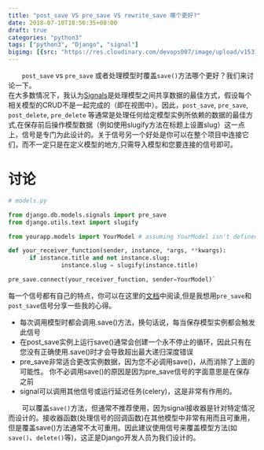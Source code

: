 ```yaml
---
title: "post_save VS pre_save VS rewrite_save 哪个更好?"
date: 2018-07-10T18:56:35+08:00
draft: true
categories: "python3"
tags: ["python3", "Django", "signal"]
bigimg: [{src: "https://res.cloudinary.com/devops007/image/upload/v1531224303/python3/nature.jpg", desc: "Jul 10,2018"}]
---
```


&emsp;&emsp;`post_save` vs `pre_save` 或者处理模型时覆盖`save()`方法哪个更好？我们来讨论一下。<br/>
在大多数情况下，我认为[Signals](https://docs.djangoproject.com/en/1.10/topics/signals/)是处理模型之间共享数据的最佳方式，假设每个相关模型的CRUD不是一起完成的（即在视图中）。因此，`post_save`, `pre_save`, `post_delete`, `pre_delete` 等通常是处理任何给定模型实例所依赖的数据的最佳方式,在保存前后操作模型数据（例如使用slugify方法在标题上设置slug）这一点上，信号是专门为此设计的。关于信号另一个好处是你可以在整个项目中连接它们，而不一定只是在定义模型的地方,只需导入模型和您要连接的信号即可。
<!--more-->

# 讨论

```python
# models.py

from django.db.models.signals import pre_save
from django.utils.text import slugify

from yourapp.models import YourModel # assuming YourModel isn't defined on this page

def your_receiver_function(sender, instance, *args, **kwargs):
      if instance.title and not instance.slug:
               instance.slug = slugify(instance.title)

pre_save.connect(your_receiver_function, sender=YourModel)`
```

每一个信号都有自己的特点，你可以在这里的[文档](https://docs.djangoproject.com/en/1.10/topics/signals/)中阅读,但是我想用`pre_save`和`post_save`信号分享一些我的心得。

 - 每次调用模型时都会调用.save()方法，换句话说，每当保存模型实例都会触发此信号
 - 在post_save实例上运行save()通常会创建一个永不停止的循环，因此只有在您没有正确使用.save()时才会导致超出最大递归深度错误
 - pre_save非常适合更改实例数据，因为您不必调用save()，从而消除了上面的可能性。 你不必调用save()的原因是因为pre_save信号的字面意思是在保存之前
 - signal可以调用其他信号或运行延迟任务(celery)，这是非常有作用的。

&emsp;&emsp;可以覆盖`save()`方法，但通常不推荐使用，因为signal接收器是针对特定情况而设计的。接收器函数(处理信号的回调函数)在其他模型中非常有用而且可重用，但是覆盖save()方法通常不太可重用。因此建议使用信号来覆盖模型方法(如`save()`、`delete()`等)，这正是Django开发人员为我们设计的。
